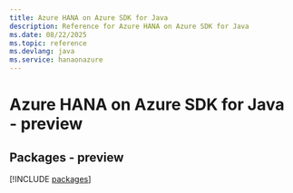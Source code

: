 ```yaml
---
title: Azure HANA on Azure SDK for Java
description: Reference for Azure HANA on Azure SDK for Java
ms.date: 08/22/2025
ms.topic: reference
ms.devlang: java
ms.service: hanaonazure
---
```

# Azure HANA on Azure SDK for Java - preview
## Packages - preview
[!INCLUDE [packages](hana-on-azure-index.md)]